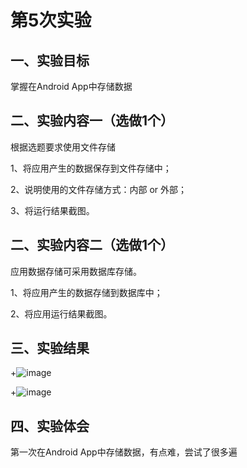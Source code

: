 # 第5次实验

## 一、实验目标

掌握在Android App中存储数据

## 二、实验内容一（选做1个）

根据选题要求使用文件存储

1、将应用产生的数据保存到文件存储中；

2、说明使用的文件存储方式：内部 or 外部；

3、将运行结果截图。

## 二、实验内容二（选做1个）

应用数据存储可采用数据库存储。

1、将应用产生的数据存储到数据库中；

2、将应用运行结果截图。

## 三、实验结果

+![image](https://github.com/Hdianyi/android-labs-2018/blob/master/com1614080901136/5.1.png)

+![image](https://github.com/Hdianyi/android-labs-2018/blob/master/com1614080901136/5.2.png)
 
## 四、实验体会

第一次在Android App中存储数据，有点难，尝试了很多遍
